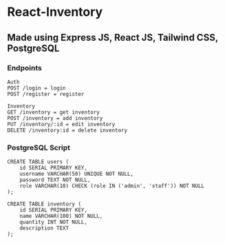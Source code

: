 ﻿# React-Inventory
## Made using Express JS, React JS, Tailwind CSS, PostgreSQL

### Endpoints
```
Auth
POST /login = login
POST /register = register

Inventory
GET /inventory = get inventory
POST /inventory = add inventory
PUT /inventory/:id = edit inventory
DELETE /inventory:id = delete inventory

```
### PostgreSQL Script
```
CREATE TABLE users (
    id SERIAL PRIMARY KEY,
    username VARCHAR(50) UNIQUE NOT NULL,
    password TEXT NOT NULL,
    role VARCHAR(10) CHECK (role IN ('admin', 'staff')) NOT NULL
);

CREATE TABLE inventory (
    id SERIAL PRIMARY KEY,
    name VARCHAR(100) NOT NULL,
    quantity INT NOT NULL,
    description TEXT
);
```

